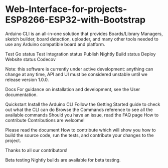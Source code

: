 # Web-Interface-for-projects-ESP8266-ESP32-with-Bootstrap
Arduino CLI is an all-in-one solution that provides Boards/Library Managers, sketch builder, board detection, uploader, and many other tools needed to use any Arduino compatible board and platform.

Test Go status Test Integration status Publish Nightly Build status Deploy Website status Codecov

Note: this software is currently under active development: anything can change at any time, API and UI must be considered unstable until we release version 1.0.0.

Docs
For guidance on installation and development, see the User documentation.

Quickstart
Install the Arduino CLI
Follow the Getting Started guide to check out what the CLI can do
Browse the Commands reference to see all the available commands
Should you have an issue, read the FAQ page
How to contribute
Contributions are welcome!

Please read the document How to contribute which will show you how to build the source code, run the tests, and contribute your changes to the project.

Thanks to all our contributors! 

Beta testing
Nightly builds are available for beta testing.

